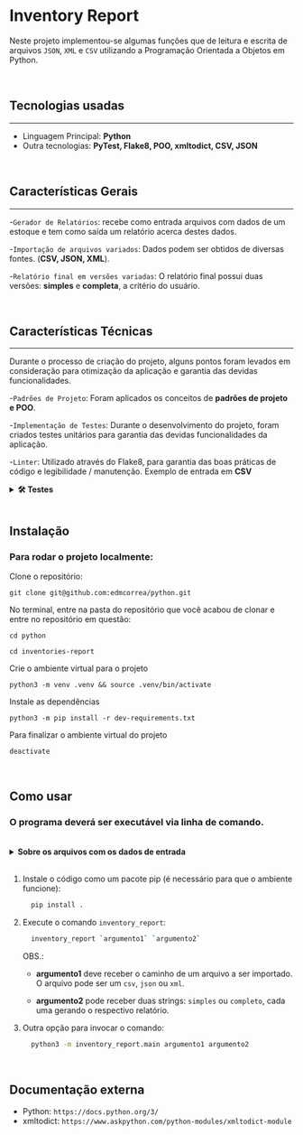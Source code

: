 # Inventory Report

  Neste projeto implementou-se algumas funções que de leitura e escrita de arquivos `JSON`, `XML` e `CSV` utilizando a Programação Orientada a Objetos em Python.

<br>

## Tecnologias usadas
---

- Linguagem Principal: **Python**
- Outra tecnologias: **PyTest, Flake8, POO, xmltodict, CSV, JSON**

<br>

## Características Gerais
---

-`Gerador de Relatórios`: recebe como entrada arquivos com dados de um estoque e tem como saída um relatório acerca destes dados.

-`Importação de arquivos variados`: Dados podem ser obtidos de diversas fontes. (**CSV, JSON, XML**).


-`Relatório final em versões variadas`: O relatório final possui duas versões: **simples** e **completa**, a critério do usuário.

<br>

## Características Técnicas
---

Durante o processo de criação do projeto, alguns pontos foram levados em consideração para otimização da aplicação e garantia das devidas funcionalidades.

  -`Padrões de Projeto`: Foram aplicados os conceitos de **padrões de projeto e POO**.

  -`Implementação de Testes`: Durante o desenvolvimento do projeto, foram criados testes unitários para garantia das devidas funcionalidades da aplicação.

  -`Linter`: Utilizado através do Flake8, para garantia das boas práticas de código e legibilidade / manutenção.
  Exemplo de entrada em **CSV**

  <details>
    <summary><strong>🛠 Testes</strong></summary><br />

    Para executar os testes certifique-se de que você está com o ambiente virtual ativado

    <strong>Executar os testes</strong>

    ```bash
    $ python3 -m pytest
    ```

    Caso precise executar apenas um arquivo de testes basta executar o comando:

    ```bash
    python3 -m pytest tests/nomedoarquivo.py
    ```
  </details>

<br>


## Instalação
 ### Para rodar o projeto localmente:


  Clone o repositório:

    git clone git@github.com:edmcorrea/python.git

  No terminal, entre na pasta do repositório que você acabou de clonar e entre no repositório em questão:
    
    cd python
    
    cd inventories-report

  Crie o ambiente virtual para o projeto

    python3 -m venv .venv && source .venv/bin/activate

  Instale as dependências

    python3 -m pip install -r dev-requirements.txt

  Para finalizar o ambiente virtual do projeto

    deactivate

<br>
    
## Como usar

  ### O programa deverá ser executável via linha de comando.

  <br>

  <details>
    <summary><strong>Sobre os arquivos com os dados de entrada</strong></summary>
    
  <details>
    <summary><strong>Exemplo de entrada em CSV</strong></summary><br />
    ```CSV
      id,nome_do_produto,nome_da_empresa,data_de_fabricacao,data_de_validade,numero_de_serie,instrucoes_de_armazenamento
      1,cadeira,Target Corporation,2021-02-18,2025-09-17,CR25,empilhadas
      2,mesa,"Galena Madeira, Inc.",2022-12-06,2026-12-25,FR29,desmontadas
      3,abajur,Keen Iluminação,2019-12-22,2025-11-07,CZ09,em caixas
    ```
  </details>

  <details>
    <summary><strong>Exemplo de entrada em JSON</strong></summary><br />
    ```json
    [
      {
        "id":1,
        "nome_do_produto":"Borracha",
        "nome_da_empresa":"Papelaria Solar",
        "data_de_fabricacao":"2021-07-04",
        "data_de_validade":"2029-02-09",
        "numero_de_serie":"FR48",
        "instrucoes_de_armazenamento":"Ao abrigo de luz solar"
      }
    ]
    ```
  </details>

  <details>
    <summary><strong>Exemplo de entrada em XML</strong></summary><br />
    ```xml
    <?xml version='1.0' encoding='UTF-8'?>
    <dataset>
      <record>
        <id>1</id>
        <nome_do_produto>Microfone</nome_do_produto>
        <nome_da_empresa>Tecno Uau LTDA</nome_da_empresa>
        <data_de_fabricacao>2021-10-27</data_de_fabricacao>
        <data_de_validade>2032-08-31</data_de_validade>
        <numero_de_serie>MT08</numero_de_serie>
        <instrucoes_de_armazenamento>Longe de fonte de calor</instrucoes_de_armazenamento>
      </record>
    </dataset>
    ```
  </details>

  </details>

<br>

  1. Instale o código como um pacote pip (é necessário para que o ambiente funcione):

      ```bash
        pip install .
      ```

  2. Execute o comando `inventory_report`:

      ```bash
        inventory_report `argumento1` `argumento2`
      ```

      OBS.:
        - **argumento1** deve receber o caminho de um arquivo a ser importado. O arquivo pode ser um `csv`, `json` ou `xml`.

        - **argumento2** pode receber duas strings: `simples` ou `completo`, cada uma gerando o respectivo relatório.

  3. Outra opção para invocar o comando:
     
      ```bash
        python3 -m inventory_report.main argumento1 argumento2
      ```


<br>
    
## Documentação externa

- Python: `https://docs.python.org/3/`
- xmltodict: `https://www.askpython.com/python-modules/xmltodict-module`